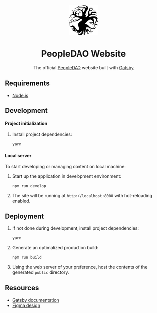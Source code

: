 <p align="center">
  <a href="https://people-dao.com" target="_blank"><img height="96" src="static/assets/icons/peopledao/logo.svg" alt="PeopleDAO logo" /></a>
</p>
<h1 align="center">
  PeopleDAO Website
</h1>

<p align="center">
The official <a href="https://people-dao.com" target="_blank">PeopleDAO</a> website built with <a href="https://www.gatsbyjs.org/" target="_blank">Gatsby</a>
</p>

## Requirements

- [Node.js](https://nodejs.org/en/)

## Development

#### Project initialization

1. Install project dependencies:
   ```sh
   yarn
   ```

#### Local server

To start developing or managing content on local machine:
1. Start up the application in development environment:
    ```sh
    npm run develop
    ```
2. The site will be running at `http://localhost:8000` with hot-reloading enabled.
   
## Deployment

1. If not done during development, install project dependencies:
   ```sh
   yarn
   ```
2. Generate an optimalized production build:
   ```sh
   npm run build
   ```
3. Using the web server of your preference, host the contents of the generated `public` directory.

## Resources

- [Gatsby documentation](https://www.gatsbyjs.com/docs)
- [Figma design](https://www.figma.com/file/hEjM8xRQchHZHcqRpkjtE6/Website)
